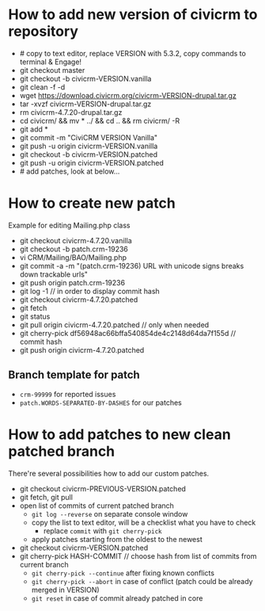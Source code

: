 # How to add new version of civicrm to repository

* \# copy to text editor, replace VERSION with 5.3.2, copy commands to terminal & Engage!
* git checkout master
* git checkout -b civicrm-VERSION.vanilla
* git clean -f -d
* wget https://download.civicrm.org/civicrm-VERSION-drupal.tar.gz
* tar -xvzf civicrm-VERSION-drupal.tar.gz
* rm civicrm-4.7.20-drupal.tar.gz
* cd civicrm/ && mv * ../ && cd .. && rm civicrm/ -R
* git add *
* git commit -m "CiviCRM VERSION Vanilla"
* git push -u origin civicrm-VERSION.vanilla
* git checkout -b civicrm-VERSION.patched
* git push -u origin civicrm-VERSION.patched
* \# add patches, look at below...

# How to create new patch

Example for editing Mailing.php class

* git checkout civicrm-4.7.20.vanilla
* git checkout -b patch.crm-19236
* vi CRM/Mailing/BAO/Mailing.php
* git commit -a -m "(patch.crm-19236) URL with unicode signs breaks down trackable urls"
* git push origin patch.crm-19236
* git log -1    // in order to display commit hash
* git checkout civicrm-4.7.20.patched
* git fetch
* git status
* git pull origin civicrm-4.7.20.patched // only when needed
* git cherry-pick df56948ac66bffa540854de4c2148d64da7f155d   // commit hash
* git push origin civicrm-4.7.20.patched

## Branch template for patch

* `crm-99999` for reported issues
* `patch.WORDS-SEPARATED-BY-DASHES` for our patches

# How to add patches to new clean patched branch

There're several possibilities how to add our custom patches.

* git checkout civicrm-PREVIOUS-VERSION.patched
* git fetch, git pull
* open list of commits of current patched branch
    * `git log --reverse` on separate console window
    * copy the list to text editor, will be a checklist what you have to check
        * replace `commit` with `git cherry-pick` 
    * apply patches starting from the oldest to the newest
* git checkout civicrm-VERSION.patched
* git cherry-pick HASH-COMMIT  // choose hash from list of commits from current branch
    * `git cherry-pick --continue` after fixing known conflicts
    * `git cherry-pick --abort` in case of conflict (patch could be already merged in VERSION)
    * `git reset` in case of commit already patched in core


